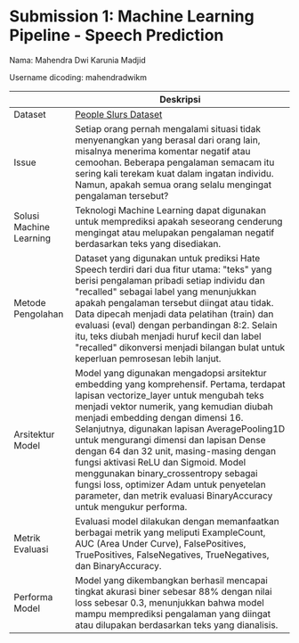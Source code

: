 # Submission 1: Machine Learning Pipeline - Speech Prediction
Nama: Mahendra Dwi Karunia Madjid

Username dicoding: mahendradwikm

| | Deskripsi |
| ----------- | ----------- |
| Dataset | [People Slurs Dataset](https://www.kaggle.com/datasets/sinatavakoli/people-slurs-dataset) |
| Issue | Setiap orang pernah mengalami situasi tidak menyenangkan yang berasal dari orang lain, misalnya menerima komentar negatif atau cemoohan. Beberapa pengalaman semacam itu sering kali terekam kuat dalam ingatan individu. Namun, apakah semua orang selalu mengingat pengalaman tersebut? |
| Solusi Machine Learning | Teknologi Machine Learning dapat digunakan untuk memprediksi apakah seseorang cenderung mengingat atau melupakan pengalaman negatif berdasarkan teks yang disediakan. |
| Metode Pengolahan | Dataset yang digunakan untuk prediksi Hate Speech terdiri dari dua fitur utama: "teks" yang berisi pengalaman pribadi setiap individu dan "recalled" sebagai label yang menunjukkan apakah pengalaman tersebut diingat atau tidak. Data dipecah menjadi data pelatihan (train) dan evaluasi (eval) dengan perbandingan 8:2. Selain itu, teks diubah menjadi huruf kecil dan label "recalled" dikonversi menjadi bilangan bulat untuk keperluan pemrosesan lebih lanjut. |
| Arsitektur Model | Model yang digunakan mengadopsi arsitektur embedding yang komprehensif. Pertama, terdapat lapisan vectorize_layer untuk mengubah teks menjadi vektor numerik, yang kemudian diubah menjadi embedding dengan dimensi 16. Selanjutnya, digunakan lapisan AveragePooling1D untuk mengurangi dimensi dan lapisan Dense dengan 64 dan 32 unit, masing-masing dengan fungsi aktivasi ReLU dan Sigmoid. Model menggunakan binary_crossentropy sebagai fungsi loss, optimizer Adam untuk penyetelan parameter, dan metrik evaluasi BinaryAccuracy untuk mengukur performa. |
| Metrik Evaluasi | Evaluasi model dilakukan dengan memanfaatkan berbagai metrik yang meliputi ExampleCount, AUC (Area Under Curve), FalsePositives, TruePositives, FalseNegatives, TrueNegatives, dan BinaryAccuracy. |
| Performa Model | Model yang dikembangkan berhasil mencapai tingkat akurasi biner sebesar 88% dengan nilai loss sebesar 0.3, menunjukkan bahwa model mampu memprediksi pengalaman yang diingat atau dilupakan berdasarkan teks yang dianalisis. |
